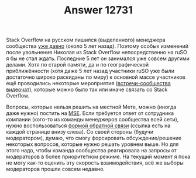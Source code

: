 ﻿---
title: "Answer 12731"
se.owner.user_id: 176217
se.owner.display_name: "αλεχολυτ"
se.owner.link: "https://ru.meta.stackoverflow.com/users/176217/%ce%b1%ce%bb%ce%b5%cf%87%ce%bf%ce%bb%cf%85%cf%84"
se.answer_id: 12731
se.question_id: 12730
se.post_type: answer
se.is_accepted: False
---
<p>Stack Overflow на русском лишился (выделенного) менеджера сообщества <a href="https://ru.meta.stackoverflow.com/q/7545/176217">уже давно</a> (около 5 лет назад). Поэтому особых изменений после увольнения Николая из Stack Overflow непосредственно на ruSO я бы не стал ждать. Последние 5 лет он занимался уже совсем другими делами. Хотя по старой памяти, да и по географической приближённости (хотя даже 5 лет назад участники ruSO уже были достаточно широко раскиданы по миру) к основной массе участников ещё проводились некоторые мероприятия (<a href="/questions/tagged/%d0%b2%d1%81%d1%82%d1%80%d0%b5%d1%87%d0%b8-%d1%81%d0%be%d0%be%d0%b1%d1%89%d0%b5%d1%81%d1%82%d0%b2%d0%b0" class="post-tag" title="показать вопросы с меткой [встречи-сообщества]" aria-label="показать вопросы с меткой [встречи-сообщества]" rel="tag" aria-labelledby="tag-встречи-сообщества-tooltip-container">встречи-сообщества</a> <a href="/questions/tagged/%d0%b2%d0%b8%d0%b4%d0%b5%d0%be%d1%87%d0%b0%d1%82" class="post-tag" title="показать вопросы с меткой [видеочат]" aria-label="показать вопросы с меткой [видеочат]" rel="tag" aria-labelledby="tag-видеочат-tooltip-container">видеочат</a>), которые можно было так или иначе связать со Stack Overflow.</p>
<p>Вопросы, которые нельзя решить на местной Мете, можно (иногда даже нужно) постить на <a href="https://meta.stackexchange.com/">MSE</a>. Если требуется ответ от сотрудника компании (кого-то из команды менеджеров сообщества всей сети), нужно воспользоваться <a href="https://ru.meta.stackoverflow.com/contact">формой обратной связи</a> (ссылка есть на каждой странице внизу слева). Со своей стороны (будучи модератором), думаю, что смогу форсировать обсуждение/решение некоторых вопросов, которые нужно решать уровнем выше. Но для этого надо, чтобы команда сообщества реагировала на запросы от модераторов в более приоритетном режиме. На текущий момент я пока не могу как-то оценить эту скорость взаимодействия, всё же выборы модераторов прошли совсем недавно.</p>
